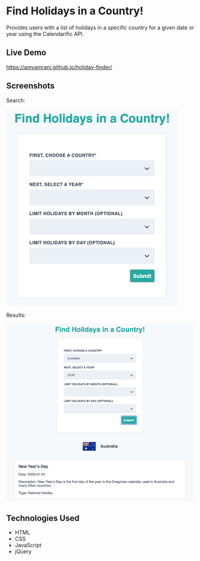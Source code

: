 # Find Holidays in a Country!

Provides users with a list of holidays in a specific country for a given date or year using the Calendarific API.

## Live Demo
https://amyamrani.github.io/holiday-finder/

## Screenshots

Search:

![search](screenshots/search.png)

Results:

![results](screenshots/results.png)

## Technologies Used
- HTML
- CSS
- JavaScript
- jQuery
